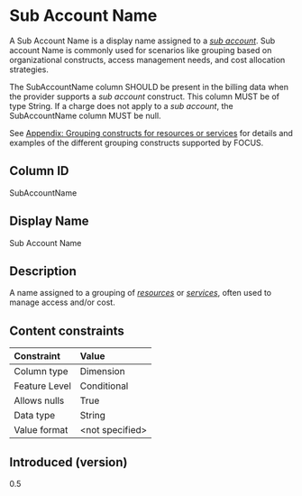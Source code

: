 # Sub Account Name

A Sub Account Name is a display name assigned to a [*sub account*](#glossary:sub-account). Sub account Name is commonly used for scenarios like grouping based on organizational constructs, access management needs, and cost allocation strategies.

The SubAccountName column SHOULD be present in the billing data when the provider supports a *sub account* construct. This column MUST be of type String. If a charge does not apply to a *sub account*, the SubAccountName column MUST be null.

See [Appendix: Grouping constructs for resources or services](#groupingconstructsforresourcesorservices) for details and examples of the different grouping constructs supported by FOCUS.

## Column ID

SubAccountName

## Display Name

Sub Account Name

## Description

A name assigned to a grouping of [*resources*](#glossary:resource) or [*services*](#glossary:service), often used to manage access and/or cost.

## Content constraints

| Constraint      | Value           |
|:----------------|:----------------|
| Column type     | Dimension       |
| Feature Level   | Conditional     |
| Allows nulls    | True            |
| Data type       | String          |
| Value format    | \<not specified> |

## Introduced (version)

0.5
